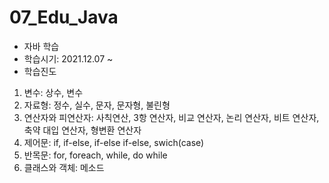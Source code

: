 # 07_Edu_Java
- 자바 학습
- 학습시기: 2021.12.07 ~
- 학습진도
1) 변수: 상수, 변수
2) 자료형: 정수, 실수, 문자, 문자형, 불린형
3) 연산자와 피연산자: 사칙연산, 3항 연산자, 비교 연산자, 논리 연산자, 비트 연산자, 축약 대입 연산자, 형변환 연산자
4) 제어문: if, if-else, if-else if-else, swich(case)
5) 반목문: for, foreach, while, do while
6) 클래스와 객체: 메소드
